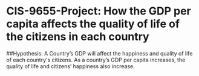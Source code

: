 # CIS-9655-Project: How the GDP per capita affects the quality of life of the citizens in each country
##Hypothesis: A Country’s GDP will affect the happiness and quality of life of each country's citizens. As a country’s GDP per capita increases, the quality of life and citizens’ happiness also increase.

